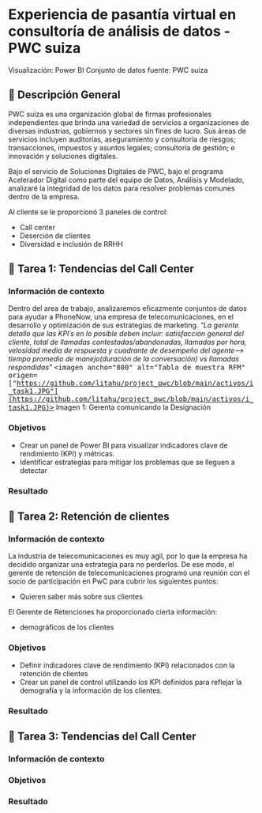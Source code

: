 # Experiencia de pasantía virtual en consultoría de análisis de datos - PWC suiza
Visualización: Power BI<es>
Conjunto de datos fuente: PWC suiza<es>

## 📂 Descripción General
PWC suiza es una organización global de firmas profesionales independientes que brinda una variedad de servicios a organizaciones de diversas industrias, gobiernos y sectores sin fines de lucro. Sus áreas de servicios incluyen auditorías, aseguramiento y consultoría de riesgos; transacciones, impuestos y asuntos legales; consultoría de gestión; e innovación y soluciones digitales.

Bajo el servicio de Soluciones Digitales de PWC, bajo el programa Acelerador Digital como parte del equipo de Datos, Análisis y Modelado,  analizaré la integridad de los datos para resolver problemas comunes dentro de la empresa.

Al cliente se le proporcionó 3 paneles de control:
- Call center
- Deserción de clientes
- Diversidad e inclusión de RRHH

## 📂 Tarea 1: Tendencias del Call Center

### **Información de contexto**
Dentro del area de trabajo, analizaremos eficazmente conjuntos de datos para ayudar a PhoneNow, una empresa de telecomunicaciones, en el desarrollo y optimización de sus estrategias de marketing.
*"La gerente detallo que las KPI´s en lo posible deben incluir: satisfacción general del cliente, total de llamadas contestadas/abandonadas, llamadas por hora, velosidad media de respuesta y cuadrante de desempeño del agente--> tiempo promedio de manejo(duración de la conversación) vs llamadas respondidas"*
<es>
<pag alinear="centro">
<kbd> <imagen ancho="800" alt="Tabla de muestra RFM" origen=["https://github.com/litahu/project_pwc/blob/main/activos/i_task1.JPG"](https://github.com/litahu/project_pwc/blob/main/activos/i_task1.JPG)></kbd> <es>
  Imagen 1: Gerenta comunicando la Designación <br>
</pag>
<es>

### **Objetivos**
- Crear un panel de Power BI para visualizar indicadores clave de rendimiento (KPI) y métricas.
- Identificar estrategias para mitigar los problemas que se lleguen a detectar

### **Resultado**




## 📂 Tarea 2: Retención de clientes

### **Información de contexto**
La industria de telecomunicaciones es muy agil, por lo que la empresa ha decidido organizar una estrategia para no perderlos. De ese modo, el gerente de retención de telecomunicaciones programó una reunión con el socio de participación en PwC para cubrir los siguientes puntos:  
- Quieren saber más sobre sus clientes


El Gerente de Retenciones ha proporcionado cierta información:
- demográficos de los clientes


### **Objetivos**
- Definir indicadores clave de rendimiento (KPI) relacionados con la retención de clientes
- Crear un panel de control utilizando los KPI definidos para reflejar la demografía y la información de los clientes.

### **Resultado**




## 📂 Tarea 3: Tendencias del Call Center

### **Información de contexto**


### **Objetivos**

### **Resultado**

